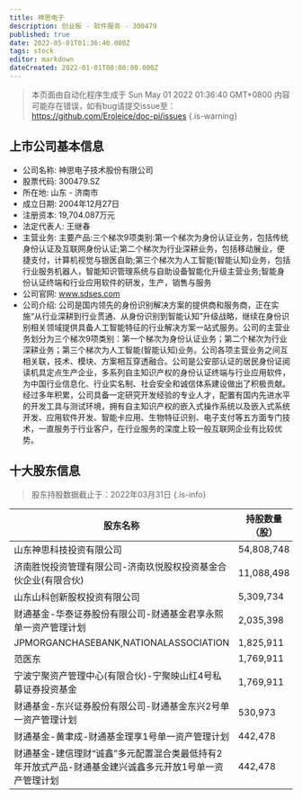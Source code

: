 ```yaml
---
title: 神思电子
description: 创业板 - 软件服务 - 300479
published: true
date: 2022-05-01T01:36:40.000Z
tags: stock
editor: markdown
dateCreated: 2022-01-01T00:00:00.000Z
---
```


> 本页面由自动化程序生成于 Sun May 01 2022 01:36:40 GMT+0800
> 内容可能存在错误，如有bug请提交issue至：https://github.com/Eroleice/doc-pi/issues
{.is-warning}

## 上市公司基本信息
- 公司名称: 神思电子技术股份有限公司
- 股票代码: 300479.SZ
- 所在地: 山东 - 济南市
- 成立日期: 2004年12月27日
- 注册资本: 19,704.087万元
- 法定代表人: 王继春
- 主营业务: 主要产品:三个梯次9项类别:第一个梯次为身份认证业务，包括传统身份认证及互联网身份认证;第二个梯次为行业深耕业务，包括移动展业，便捷支付，计算机视觉与银医自助;第三个梯次为人工智能(智能认知)业务，包括行业服务机器人，智能知识管理系统与自助设备智能化升级主营业务;智能身份认证终端和行业应用软件的研发，生产，销售与服务
- 公司官网: www.sdses.com
- 公司介绍: 公司是国内领先的身份识别解决方案的提供商和服务商，正在实施“从行业深耕到行业贯通、从身份识别到智能认知”升级战略，继续在身份识别相关领域提供具备人工智能特征的行业解决方案一站式服务。公司的主营业务划分为三个梯次9项类别：第一个梯次为身份认证业务；第二个梯次为行业深耕业务；第三个梯次为人工智能(智能认知)业务。公司各项主营业务之间互相关联，技术、模块、方案相互穿透融合。公司是公安部认证的居民身份证阅读机具定点生产企业，多系列自主知识产权的身份认证终端与行业应用软件，为中国行业信息化、行业实名制、社会安全和诚信体系建设做出了积极贡献。经过多年积累，公司具备一定研究开发经验的专业人才，配置有国内先进水平的开发工具与测试环境，拥有自主知识产权的嵌入式操作系统以及嵌入式系统开发、应用软件开发、智能卡应用、生物特征识别、电子支付等五方面专门技术，一直服务于行业客户，在行业服务的深度上较一般互联网企业有比较优势。


## 十大股东信息
> 股东持股数据截止于：2022年03月31日
{.is-info}

| 股东名称 | 持股数量（股） | 持股比例 |
| --- | --- | --- |
| 山东神思科技投资有限公司 | 54,808,748 | 27.82% |
| 济南胜悦投资管理有限公司-济南玖悦股权投资基金合伙企业(有限合伙) | 11,088,498 | 5.63% |
| 山东山科创新股权投资有限公司 | 5,309,734 | 2.69% |
| 财通基金-华泰证券股份有限公司-财通基金君享永熙单一资产管理计划 | 2,035,398 | 1.03% |
| JPMORGANCHASEBANK,NATIONALASSOCIATION | 1,825,911 | 0.93% |
| 范医东 | 1,769,911 | 0.9% |
| 宁波宁聚资产管理中心(有限合伙)-宁聚映山红4号私募证券投资基金 | 1,769,911 | 0.9% |
| 财通基金-东兴证券股份有限公司-财通基金东兴2号单一资产管理计划 | 530,973 | 0.27% |
| 财通基金-黄聿成-财通基金理享1号单一资产管理计划 | 442,478 | 0.22% |
| 财通基金-建信理财“诚鑫”多元配置混合类最低持有2年开放式产品-财通基金建兴诚鑫多元开放1号单一资产管理计划 | 442,478 | 0.22% |




